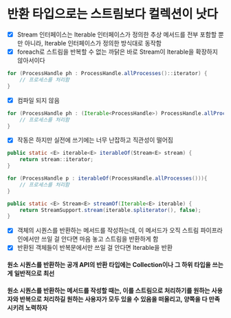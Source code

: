 # 반환 타입으로는 스트림보다 컬렉션이 낫다
- [x] Stream 인터페이스는 Iterable 인터페이스가 정의한 추상 메서드를 전부 포함할 뿐만 아니라, Iterable 인터페이스가 정의한 방식대로 동작함
- [x] foreach로 스트림을 반복할 수 없는 까닭은 바로 Stream이 Iterable을 확장하지 않아서이다
~~~java
for (ProcessHandle ph : ProcessHandle.allProcesses()::iterator) {
    // 프로세스를 처리함
}
~~~
- [x] 컴파일 되지 않음
~~~java
for (ProcessHandle ph : (Iterable<ProcessHandle>) ProcessHandle.allProcesses()::iterator) {
    // 프로세스를 처리함
}
~~~
- [x] 작동은 하지만 실전에 쓰기에는 너무 난잡하고 직관성이 떨어짐

~~~java
public static <E> iterable<E> iterableOf(Stream<E> stream) {
    return stream::iterator;
}

for (ProcessHandle p : iterableOf(ProcessHandle.allProcesses())){
    // 프로세스를 처리함    
}
~~~
~~~java
public static <E> Stream<E> streamOf(Iterable<E> iterable) {
    return StreamSupport.stream(iterable.spliterator(), false);
}
~~~
- [x] 객체의 시퀀스를 반환하는 메서드를 작성하는데, 이 메서드가 오직 스트림 파이프라인에서만 쓰일 걸 안다면 마음 놓고 스트림을 반환하게 함
- [x] 반환된 객체들이 반복문에서만 쓰일 걸 안다면 Iterable을 반환
#### 원소 시퀀스를 반환하는 공개 API의 반환 타입에는 Collection이나 그 하위 타입을 쓰는 게 일반적으로 최선
#### 원소 시퀀스를 반환하는 메서드를 작성할 때는, 이를 스트림으로 처리하기를 원하는 사용자와 반복으로 처리하길 원하는 사용자가 모두 있을 수 있음을 떠올리고, 양쪽을 다 만족시키려 노력하자

